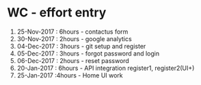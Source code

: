# WC - effort entry

1. 25-Nov-2017 : 6hours - contactus form
2. 30-Nov-2017 : 2hours - google analytics
3. 04-Dec-2017 : 3hours - git setup and register
4. 05-Dec-2017 : 3hours - forgot password and login
5. 06-Dec-2017 : 2hours - reset password
6. 20-Jan-2017 : 6hours - API integration register1, register2(UI+)
7. 25-Jan-2017 :4hours - Home UI work


